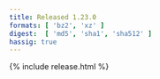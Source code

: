 ```yaml
---
title: Released 1.23.0
formats: [ 'bz2', 'xz' ]
digest:  [ 'md5', 'sha1', 'sha512' ]
hassig: true
---
```

{% include release.html %}
